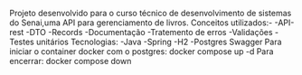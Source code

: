 Projeto desenvolvido para o curso técnico de desenvolvimento de sistemas do Senai,uma API para gerenciamento de livros.
Conceitos utilizados:-
-API-rest
-DTO
-Records
-Documentação
-Tratemento de erros
-Validações
-Testes unitários
Tecnologias:
-Java
-Spring
-H2
-Postgres
Swagger
Para iniciar o container docker com o postgres: docker compose up -d
Para encerrar: docker compose down

